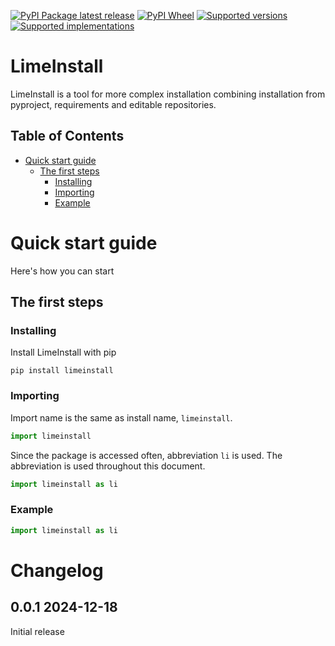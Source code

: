 [![PyPI Package latest release](https://img.shields.io/pypi/v/limeinstall.svg)][1]
[![PyPI Wheel](https://img.shields.io/pypi/wheel/limeinstall.svg)][1]
[![Supported versions](https://img.shields.io/pypi/pyversions/limeinstall.svg)][1]
[![Supported implementations](https://img.shields.io/pypi/implementation/limeinstall.svg)][1]

# LimeInstall <!-- omit in toc -->

LimeInstall is a tool for more complex installation combining installation from pyproject, requirements and editable repositories.

## Table of Contents <!-- omit in toc -->

- [Quick start guide](#quick-start-guide)
    - [The first steps](#the-first-steps)
        - [Installing](#installing)
        - [Importing](#importing)
        - [Example](#example)

# Quick start guide

Here's how you can start

## The first steps

### Installing

Install LimeInstall with pip

```
pip install limeinstall
```

### Importing

Import name is the same as install name, `limeinstall`.

```python
import limeinstall
```

Since the package is accessed often,  abbreviation `li` is used. The abbreviation is used throughout this document.

```python
import limeinstall as li
```

### Example

```python
import limeinstall as li

```

# Changelog <!-- omit in toc -->

## 0.0.1 2024-12-18 <!-- omit in toc -->

Initial release

[1]: <https://pypi.org/project/limeinstall> "Project PyPI page"
